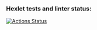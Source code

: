 ### Hexlet tests and linter status:
[![Actions Status](https://github.com/RdnvArt/layout-designer-project-58/workflows/hexlet-check/badge.svg)](https://github.com/RdnvArt/layout-designer-project-58/actions)